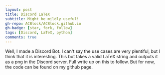 ```yaml
---
layout: post
title: Discord LaTeX
subtitle: Might be mildly useful!
gh-repo: ACBlock/ACBlock.github.io
gh-badge: [star, fork, follow]
tags: [Discord, LaTeX, python]
comments: true
---
```


Well, I made a Discord Bot. I can't say the use cases are very plentiful, but I think that it is interesting. This bot takes a valid LaTeX string and outputs it as a png in the Discord server. Full write up on this to follow. But for now, the code can be found on my github page.